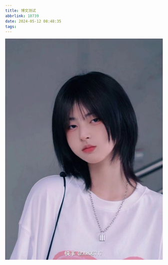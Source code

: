 ```yaml
---
title: 博文测试
abbrlink: 10739
date: 2024-05-12 08:48:35
tags: 
---
```

![alt text](../img/1691894007699.jpeg)